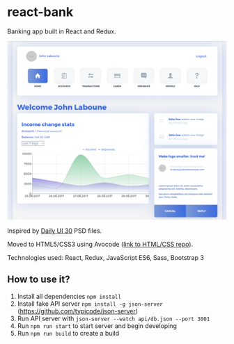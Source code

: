 # react-bank

Banking app built in React and Redux.

![react-bank screenshot](screenshot.png?raw=true)

Inspired by [Daily UI 30](https://symu.co/freebies/ui-kits-9/daily-ui-30-elements/) PSD files.

Moved to HTML5/CSS3 using Avocode ([link to HTML/CSS repo](https://github.com/jurkian/daily-ui-30-html)).

Technologies used: React, Redux, JavaScript ES6, Sass, Bootstrap 3

## How to use it?

1. Install all dependencies `npm install`
2. Install fake API server `npm install -g json-server` (https://github.com/typicode/json-server)
3. Run API server with `json-server --watch api/db.json --port 3001`
4. Run `npm run start` to start server and begin developing
5. Run `npm run build` to create a build
